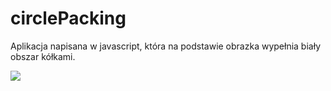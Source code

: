 # circlePacking
Aplikacja napisana w javascript, która na podstawie obrazka wypełnia biały obszar kółkami.

<img src="../master/data/ScreenShot.png">
